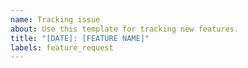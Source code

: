 ```yaml
---
name: Tracking issue
about: Use this template for tracking new features.
title: "[DATE]: [FEATURE NAME]"
labels: feature_request
---
```

